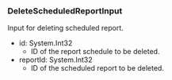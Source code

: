 ### DeleteScheduledReportInput
Input for deleting scheduled report.

- id: System.Int32
  - ID of the report schedule to be deleted.
- reportId: System.Int32
  - ID of the scheduled report to be deleted.
